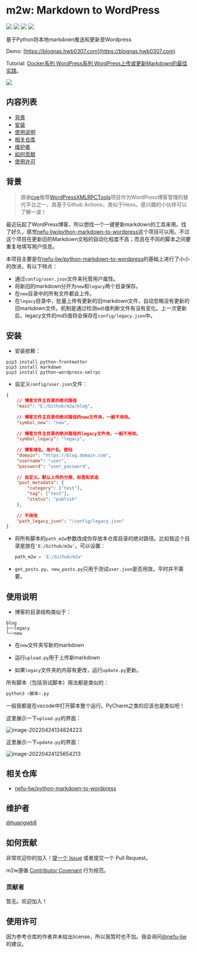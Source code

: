 # m2w: Markdown to WordPress

<p align="left">
<a href=""><img src="https://img.shields.io/badge/python-3.7%2B-orange"></a>
<a href=""><img src="https://img.shields.io/badge/platform-Windows%7Clinux%7CMacOS-brightgreen"></a>
<a href=""><img src="https://img.shields.io/github/downloads/huangwb8/m2w/total"></a>
<a href=""><img src="https://img.shields.io/github/stars/huangwb8/m2w?style=social"></a>
</p>
基于Python将本地markdown推送和更新至Wordpress

Demo: [https://blognas.hwb0307.com](https://blognas.hwb0307.com)

Tutorial: [Docker系列 WordPress系列 WordPress上传或更新Markdown的最佳实践](https://blognas.hwb0307.com/linux/docker/689)。

![](https://chevereto.hwb0307.com/images/2022/05/27/Code_6OcltCZ2le.gif)

## 内容列表

- [背景](#背景)
- [安装](#安装)
- [使用说明](#使用说明)
- [相关仓库](#相关仓库)
- [维护者](#维护者)
- [如何贡献](#如何贡献)
- [使用许可](#使用许可)

## 背景

> 感谢[cye](https://github.com/cye18)推荐[WordPressXMLRPCTools](https://github.com/zhaoolee/WordPressXMLRPCTools)项目作为WordPress博客管理的替代平台之一，其基于Github Actions，类似于Hexo。感兴趣的小伙伴可以了解一波！

最近玩起了WordPress博客，所以想找一个一键更新markdown的工具来用。找了好久，感觉[nefu-ljw/python-markdown-to-wordpress](https://github.com/nefu-ljw/python-markdown-to-wordpress)这个项目可以用。不过这个项目在更新旧的Markdown文档的自动化程度不高；而且在不同的脚本之间要重复地填写用户信息。

本项目主要是在[nefu-ljw/python-markdown-to-wordpress](https://github.com/nefu-ljw/python-markdown-to-wordpress)的基础上进行了小小的改进，有以下特点：

+ 通过`config/user.json`文件来托管用户属性。
+ 将新旧的markdown分开为`new`和`legacy`两个目录保存。
+ 在`new`目录中的所有文件都会上传。
+ 在`legacy`目录中，批量上传有更新的旧markdown文件，自动忽略没有更新的旧markdown文件。机制是通过检测`md5`值判断文件有没有变化。上一次更新后，legacy文件的md5值将会保存在`config/legacy.json`中。

## 安装

+ 安装依赖：

```
pip3 install python-frontmatter
pip3 install markdown
pip3 install python-wordpress-xmlrpc
```

+ 自定义`config/user.json`文件：

```json
{
    // 博客文件主目录的绝对路径
    "main": "E:/Github/m2w/blog",
    
    // 博客文件主目录的绝对路径的new文件夹，一般不用改。
    "symbol_new": "new",
    
    // 博客文件主目录的绝对路径的legacy文件夹，一般不用改。
    "symbol_legacy": "legacy",
    
    // 博客域名、用户名、密码
    "domain": "https://blog.domain.com",
    "username": "user",
    "password": "user_password",
    
    // 自定义。默认上传的分类、标签和状态
    "post_metadata": {
        "category": ["test"],
        "tag": ["test"],
        "status": "publish"
    },
    
    // 不用改
    "path_legacy_json": "/config/legacy.json"
}
```

+ 将所有脚本的`path_m2w`参数改成你存放本仓库目录的绝对路径。比如我这个目录是放在`'E:/Github/m2w'`，可以设置：

  ```python
  path_m2w = 'E:/Github/m2w'
  ```

+ `get_posts.py`、`new_posts.py`只用于测试`user.json`是否用效。平时并不需要。

## 使用说明

+ 博客的目录结构类似于：

```
blog
├──legacy
└──new
```

+ 在`new`文件夹写新的markdown

+ 运行`upload.py`用于上传新markdown

+ 如果`legacy`文件夹的内容有更改，运行`update.py`更新。

所有脚本（包括测试脚本）用法都是类似的：

```bash
python3 <脚本>.py
```

一般我都是在vscode中打开脚本整个运行。PyCharm之类的应该也是类似吧！

这里展示一下`upload.py`的界面：

![image-20220424134824223](https://chevereto.hwb0307.com/images/2022/04/24/image-20220424134824223.png)

这里展示一下`update.py`的界面：

![image-20220424125654213](https://chevereto.hwb0307.com/images/2022/04/24/image-20220424125654213.png)

## 相关仓库

+ [nefu-ljw/python-markdown-to-wordpress](https://github.com/nefu-ljw/python-markdown-to-wordpress)

## 维护者

[@huangwb8](https://t.me/hwb0307)

## 如何贡献

非常欢迎你的加入！[提一个 Issue](https://github.com/huangwb8/m2w/issues/new) 或者提交一个 Pull Request。


m2w遵循 [Contributor Covenant](http://contributor-covenant.org/version/1/3/0/) 行为规范。

### 贡献者

暂无。欢迎加入！


## 使用许可

因为参考仓库的作者并未给出license，所以我暂时也不加。我会询问[@nefu-ljw](https://github.com/nefu-ljw)的建议。
